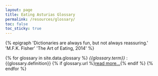```yaml
---
layout: page
title: Eating Asturias Glossary
permalink: /resources/glossary/
toc: false
toc_sticky: true
---
```

{% epigraph 'Dictionaries are always fun, but not always reassuring.' 'M.F.K. Fisher' 'The Art of Eating, 2014' %}

{% for glossary in site.data.glossary %}
<dfn id="def-{{glossary.term}}">{{glossary.term}}</dfn>
: {{glossary.definition}} {% if glossary.url %}<a href="{{glossary.url}}">read more...</a>{% endif %}
{% endfor %}